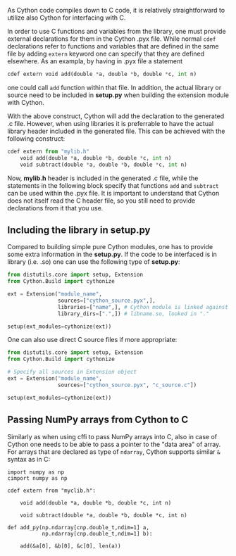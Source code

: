 <!-- Title: Interfacing C code with Cython -->

<!-- Short description:

In this article we discuss how external code written in C can be utilized
from Python code with the help of Cython.

-->

As Cython code compiles down to C code, it is relatively straightforward to
utilize also Cython for interfacing with C.

In order to use C functions and variables from the library, one must provide
external declarations for them in the Cython .pyx file. While normal `cdef` 
declarations refer to functions and variables that are defined in the same file
by adding `extern` keyword one can specify that they are defined elsewhere.
As an exampla, by having in .pyx file a statement 

~~~python
cdef extern void add(double *a, double *b, double *c, int n)
~~~

one could call `add` function within that file. In addition, the actual 
library or source need to be included in **setup.py** when building the 
extension module with Cython.

With the above construct, Cython will add the declaration to the generated
.c file. However, when using libraries it is preferrable to have the actual
library header included in the generated file. This can be achieved with the
following construct:

~~~python
cdef extern from "mylib.h"
    void add(double *a, double *b, double *c, int n)
    void subtract(double *a, double *b, double *c, int n)
~~~

Now, **mylib.h** header is included in the generated .c file, while the
statements in the following block specify that functions `add` and `subtract` 
can be used within the .pyx file. It is important to understand that Cython 
does not itself read the C header file, so you still need to provide 
declarations from it that you use. 

## Including the library in setup.py

Compared to building simple pure Cython modules, one has to provide some extra 
information in the **setup.py**. If the code to be interfaced is in library 
(i.e. .so) one can use the following type of **setup.py**:

~~~python
from distutils.core import setup, Extension
from Cython.Build import cythonize

ext = Extension("module_name",
                sources=["cython_source.pyx",],
                libraries=["name",], # Cython module is linked against
                library_dirs=[".",]) # libname.so, looked in "."

setup(ext_modules=cythonize(ext))
~~~

One can also use direct C source files if more appropriate:

~~~python
from distutils.core import setup, Extension
from Cython.Build import cythonize

# Specify all sources in Extension object
ext = Extension("module_name",
                sources=["cython_source.pyx", "c_source.c"])

setup(ext_modules=cythonize(ext))
~~~

## Passing NumPy arrays from Cython to C

Similarly as when using cffi to pass NumPy arrays into C, also in case of
Cython one needs to be able to pass a pointer to the "data area" of array.
For arrays that are declared as type of `ndarray`, Cython supports similar
`&` syntax as in C:

~~~
import numpy as np
cimport numpy as np

cdef extern from "myclib.h":

    void add(double *a, double *b, double *c, int n)

    void subtract(double *a, double *b, double *c, int n)

def add_py(np.ndarray[cnp.double_t,ndim=1] a,
           np.ndarray[cnp.double_t,ndim=1] b):

    add(&a[0], &b[0], &c[0], len(a))
~~~







